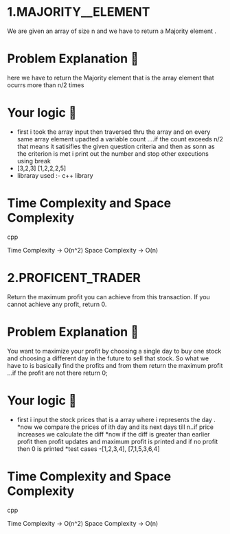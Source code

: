 # 1.MAJORITY__ELEMENT
We are given an array of size n and we have to return a Majority element .
# Problem Explanation 🚀

here we have to return the Majority element that is the  array element that ocurrs more than n/2 times

# Your logic 🤯
* first i took the array input then traversed thru the array and on every same array element upadted a variable count ....if the count exceeds n/2 that means 
it satisifies the given question criteria and then as sonn as the criterion is met i print out the number and stop other executions using break
* [3,2,3]  [1,2,2,2,5]
* libraray used :- <iostream> c++ library

# Time Complexity and Space Complexity
cpp


 Time Complexity -> O(n^2)
 Space Complexity -> O(n)
 
# 2.PROFICENT_TRADER

Return the maximum profit you can achieve from this transaction. If you cannot achieve any profit, return 0.


# Problem Explanation 🚀

You want to maximize your profit by choosing a single day to buy one stock and choosing a different day in the future to sell that stock.
So what we have to is basically find the profits and from them return the maximum profit ...if the profit are not there return  0;

# Your logic 🤯
* first i input the stock prices that is a array where i represents the day .
*now we compare the prices of ith day and its next days till n..if price increases we calculate the diff
*now if the diff is greater than earlier profit then profit updates and maximum profit is printed and if no profit then 0 is printed
*test cases -[1,2,3,4], [7,1,5,3,6,4]

# Time Complexity and Space Complexity
cpp


 Time Complexity -> O(n^2)
 Space Complexity -> O(n)
 
